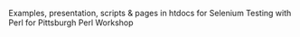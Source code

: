 Examples, presentation, scripts & pages in htdocs for Selenium Testing with Perl for Pittsburgh Perl Workshop
